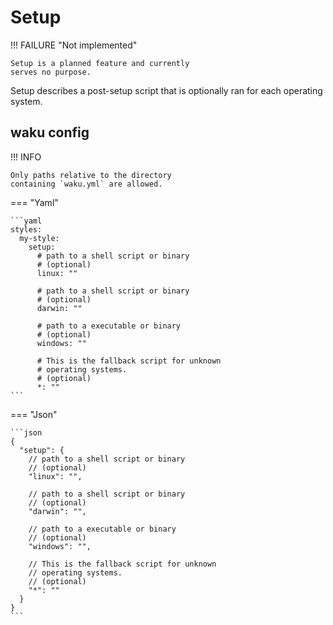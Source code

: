 # Setup

!!! FAILURE "Not implemented"

    Setup is a planned feature and currently
    serves no purpose.

Setup describes a post-setup script that
is optionally ran for each operating
system.

## waku config

!!! INFO

    Only paths relative to the directory
    containing `waku.yml` are allowed.

=== "Yaml"

    ```yaml
    styles:
      my-style:
        setup:
          # path to a shell script or binary
          # (optional)
          linux: ""

          # path to a shell script or binary
          # (optional)
          darwin: ""

          # path to a executable or binary
          # (optional)
          windows: ""

          # This is the fallback script for unknown
          # operating systems.
          # (optional)
          *: ""
    ```

=== "Json"

    ```json
    {
      "setup": {
        // path to a shell script or binary
        // (optional)
        "linux": "",

        // path to a shell script or binary
        // (optional)
        "darwin": "",

        // path to a executable or binary
        // (optional)
        "windows": "",

        // This is the fallback script for unknown
        // operating systems.
        // (optional)
        "*": ""
      }
    }
    ```
